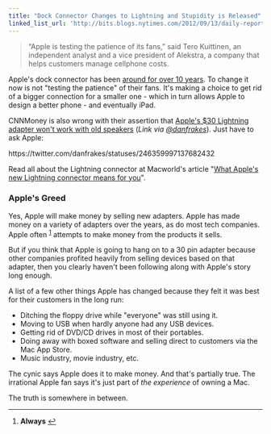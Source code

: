 ```yaml
---
title: "Dock Connector Changes to Lightning and Stupidity is Released"
linked_list_url: 'http://bits.blogs.nytimes.com/2012/09/13/daily-report-an-iphone-tweak-that-could-cost-you/'
---
```

<blockquote><p>
  “Apple is testing the patience of its fans,” said Tero Kuittinen, an independent analyst and a vice president of Alekstra, a company that helps customers manage cellphone costs.
</p></blockquote>
<p>Apple's dock connector has been <a href="http://en.wikipedia.org/wiki/IPod#Connectivity">around for over 10 years</a>. To change it now is not "testing the patience" of their fans. It's making a choice to get rid of a bigger connection for a smaller one - which in turn allows Apple to design a better phone - and eventually iPad.</p>
<p>CNNMoney is also wrong with their assertion that <a href="http://money.cnn.com/2012/09/13/technology/apple-lightning-adapter/index.html">Apple's $30 Lightning adapter won't work with old speakers</a> (<em>Link via <a href="https://twitter.com/danfrakes/statuses/246360845108535296">@danfrakes</a></em>). Just have to ask Apple:</p>
<p>https://twitter.com/danfrakes/statuses/246359997137682432</p>
<p>Read all about the Lightning connector at Macworld's article "<a href="http://www.macworld.com/article/1168555/what_apples_new_lightning_connector_means_for_you.html">What Apple's new Lightning connector means for you</a>".</p>
<h3>Apple's Greed</h3>
<p>Yes, Apple will make money by selling new adapters. Apple has made money on a variety of adapters over the years, as do most tech companies. Apple often <sup id="fnref-20737:1"><a href="#fn-20737:1" rel="footnote">1</a></sup> attempts to make money from the products it sells.</p>
<p>But if you think that Apple is going to hang on to a 30 pin adapter because other companies profited heavily from selling devices based on that adapter, then you clearly haven't been following along with Apple's story long enough.</p>
<p>A list of a few other things Apple has changed because they felt it was best for their customers in the long run:</p>
<ul>
<li>Ditching the floppy drive while "everyone" was still using it.</li>
<li>Moving to USB when hardly anyone had any USB devices.</li>
<li>Getting rid of DVD/CD drives in most of their portables.</li>
<li>Doing away with boxed software and selling direct to customers via the Mac App Store.</li>
<li>Music industry, movie industry, etc.</li>
</ul>
<p>The cynic says Apple does it to make money. And that's partially true. The irrational Apple fan says it's just part of <em>the experience</em> of owning a Mac.</p>
<p>The truth is somewhere in between.</p>
<div class="footnotes">
<hr />
<ol>
<li id="fn-20737:1">
<strong>Always</strong>&#160;<a href="#fnref-20737:1" rev="footnote">&#8617;</a>
</li>
</ol>
</div>

